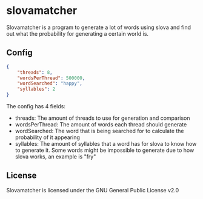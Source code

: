 # slovamatcher
Slovamatcher is a program to generate a lot of words using slova and find out what the probability for generating a certain world is.

## Config
```json
{
    "threads": 8,
    "wordsPerThread": 500000, 
    "wordSearched": "happy",
    "syllables": 2
}
```
The config has 4 fields: 
- threads: The amount of threads to use for generation and comparison
- wordsPerThread: The amount of words each thread should generate
- wordSearched: The word that is being searched for to calculate the probability of it appearing
- syllables: The amount of syllables that a word has for slova to know how to generate it. Some words might be impossible to generate due to how slova works, an example is "fry"

 ## License
 Slovamatcher is licensed under the GNU General Public License v2.0
